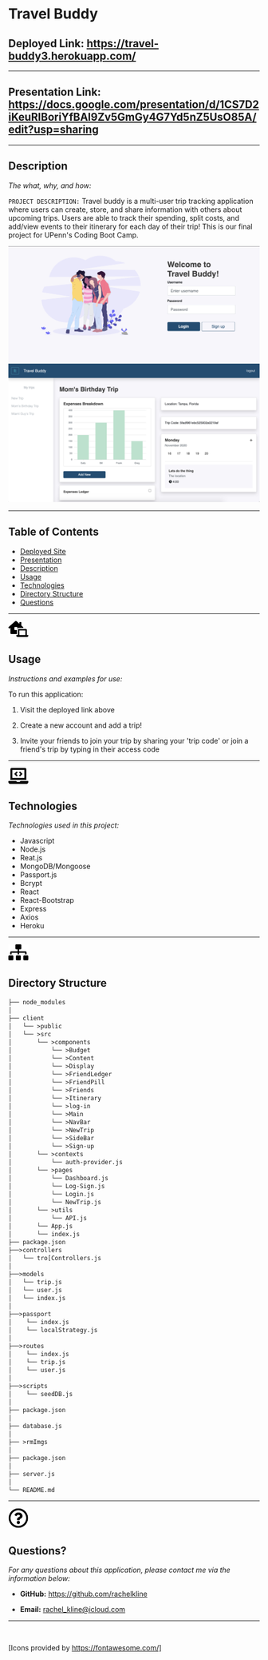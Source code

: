 # Travel Buddy

## Deployed Link: https://travel-buddy3.herokuapp.com/
---
## Presentation Link: https://docs.google.com/presentation/d/1CS7D2iKeuRIBoriYfBAl9Zv5GmGy4G7Yd5nZ5UsO85A/edit?usp=sharing
---



## Description

  *The what, why, and how:*

`PROJECT DESCRIPTION:` Travel buddy is a multi-user trip tracking application where users can create, store, and share information with others about upcoming trips. Users are able to track their spending, split costs, and add/view events to their itinerary for each day of their trip! This is our final project for UPenn's Coding Boot Camp.

![IMAGE](./rmImgs/homepage.png)
![IMAGE](./rmImgs/dashboard.png)

  ---


## Table of Contents

  - [Deployed Site](#deployed-link)
  - [Presentation](#presentation-link)
  - [Description](#description)
  - [Usage](#usage)
  - [Technologies](#technologies)
  - [Directory Structure](#directory-structure)
  - [Questions](#questions)
 
 ---

<img src = "rmImgs/laptop-house-solid.svg" width="40">


## Usage
  *Instructions and examples for use:*

To run this application:
1. Visit the deployed link above

2. Create a new account and add a trip!

3. Invite your friends to join your trip by sharing your 'trip code' or join a friend's trip by typing in their access code


---

<img src = "rmImgs/laptop-code-solid.svg" width="40">


## Technologies
*Technologies used in this project:*
 - Javascript
 - Node.js
 - Reat.js
 - MongoDB/Mongoose
 - Passport.js
 - Bcrypt
 - React
 - React-Bootstrap
 - Express
 - Axios
 - Heroku

 ---
 <img src = "rmImgs/sitemap-solid.svg" width="40">

## Directory Structure
```
├── node_modules
│ 
├── client
│   └── >public
│   └── >src  
│       └── >components
│           └── >Budget
│           └── >Content
│           └── >Display
│           └── >FriendLedger
│           └── >FriendPill
│           └── >Friends
│           └── >Itinerary
│           └── >log-in
│           └── >Main
│           └── >NavBar
│           └── >NewTrip
│           └── >SideBar
│           └── >Sign-up
│       └── >contexts
│           └── auth-provider.js
│       └── >pages
│           └── Dashboard.js
│           └── Log-Sign.js
│           └── Login.js
│           └── NewTrip.js
│       └── >utils
│           └── API.js
│       └── App.js
│       └── index.js
├── package.json
├──>controllers
│   └── tro[Controllers.js 
│  
├──>models
│   └── trip.js
│   └── user.js
│   └── index.js  
│   
├──>passport
│    └── index.js
│    └── localStrategy.js
│  
├──>routes
│    └── index.js
│    └── trip.js
│    └── user.js
│ 
├──>scripts
│    └── seedDB.js
│ 
├── package.json
│ 
├── database.js
│ 
├── >rmImgs
│ 
├── package.json
│ 
├── server.js
│ 
└── README.md
```

---

<img src = "rmImgs/question-circle-regular.svg" width="40">

## Questions?

  *For any questions about this application, please contact me via the information below:*

  * **GitHub:** https://github.com/rachelkline
  
  * **Email:** rachel_kline@icloud.com

---
  <br>

  [Icons provided by https://fontawesome.com/]